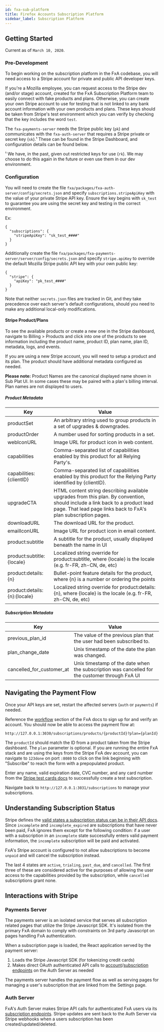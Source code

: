 ```yaml
---
id: fxa-sub-platform
title: Firefox Accounts Subscription Platform
sidebar_label: Subscription Platform
---
```


## Getting Started

Current as of `March 10, 2020`.

### Pre-Development

To begin working on the subscription platform in the FxA codebase, you will need access to a Stripe account for private and public API developer keys.

If you're a Mozilla employee, you can request access to the Stripe dev (and/or stage) account, created for the FxA Subscription Platform team to easily connect with fake products and plans. Otherwise, you can create your own Stripe account to use for testing that is not linked to any bank account information with your own products and plans. These keys should be taken from Stripe's test environment which you can verify by checking that the key includes the word `test`.

The `fxa-payments-server` needs the Stripe public key (`pk`) and communicates with the `fxa-auth-server` that requires a Stripe private or secret key (`sk`).¹ These can be found in the Stripe Dashboard, and configuration details can be found below.

¹ We have, in the past, given out restricted keys for use (`rk`). We may choose to do this again in the future or even use them in our dev environment.

### Configuration

You will need to create the file `fxa/packages/fxa-auth-server/config/secrets.json` and specify `subscriptions.stripeApiKey` with the value of your private Stripe API key. Ensure the key begins with `sk_test` to guarantee you are using the secret key and testing in the correct environment.

Ex:

```
{
  "subscriptions": {
    "stripeApiKey": "sk_test_####"
  }
}
```

Additionally create the file `fxa/packages/fxa-payments-server/server/config/secrets.json` and specify `stripe.apiKey` to override the default Mozilla Stripe public API key with your own public key:

```
{
  "stripe": {
    "apiKey": "pk_test_####"
  }
}
```

Note that neither `secrets.json` files are tracked in Git, and they take precedence over each server's default configurations, should you need to make any additional local-only modifications.

#### Stripe Product/Plans

To see the available products or create a new one in the Stripe dashboard, navigate to Billing > Products and click into one of the products to see information including the product name, product ID, plan name, plan ID, metadata, logs, and events.

If you are using a new Stripe account, you will need to setup a product and its plan. The product should have additional metadata configured as needed.

**Please note:** Product Names are the canonical displayed name shown in Sub Plat UI. In some cases these may be paired with a plan's billing interval. Plan names are not displayed to users.

##### Product Metadata

| Key                     | Value                                                                                                                                                                                           |
| ----------------------- | ----------------------------------------------------------------------------------------------------------------------------------------------------------------------------------------------- |
| productSet              | An arbitrary string used to group products in a set of upgrades & downgrades.                                                                                                                   |
| productOrder            | A number used for sorting products in a set.                                                                                                                                                    |
| webIconURL              | Image URL for product icon in web content.                                                                                                                                                      |
| capabilities            | Comma-separated list of capabilities enabled by this product for all Relying Party's.                                                                                                           |
| capabilities:{clientID} | Comma-separated list of capabilities enabled by this product for the Relying Party identified by {clientID}.                                                                                    |
| upgradeCTA              | HTML content string describing available upgrades from this plan. By convention, should include a link back to a product lead page. That lead page links back to FxA's plan subscription pages. |
| downloadURL             | The download URL for the product.                                                                                                                                                               |
| emailIconURL            | Image URL for product icon in email content.                                                                                                                                                    |
| product:subtitle | A subtitle for the product, usually displayed beneath the name in UI |
| product:subtitle:{locale} | Localized string override for product:subtitle, where {locale} is the locale (e.g. fr-FR, zh-CN, de, etc) |
| product:details:{n} | Bullet-point feature details for the product, where {n} is a number or ordering the points |
| product:details:{n}:{locale} | Localized string override for product:details:{n}, where {locale} is the locale (e.g. fr-FR, zh-CN, de, etc) |

##### Subscription Metadata

| Key              | Value                                                                |
| ---------------- | -------------------------------------------------------------------- |
| previous_plan_id | The value of the previous plan that the user had been subscribed to. |
| plan_change_date | Unix timestamp of the date the plan was changed.                     |
| cancelled_for_customer_at | Unix timestamp of the date when the subscription was cancelled for the customer through FxA UI |

## Navigating the Payment Flow

Once your API keys are set, restart the affected servers (`auth` or `payments`) if needed.

Reference the [workflow](https://github.com/mozilla/fxa#workflow) section of the FxA docs to sign up for and verify an account. You should now be able to access the payment flow at:

```
http://127.0.0.1:3030/subscriptions/products/{productId}?plan={planId}
```

The `productId` should match the ID from a product taken from the Stripe dashboard. The `plan` parameter is optional. If you are running the entire FxA stack and are using the keys from the Stripe FxA dev account, you can navigate to `123done` on port `:8080` to click on the link beginning with "Subscribe" to reach the form with a prepopulated product.

Enter any name, valid expiration date, CVC number, and any card number from the [Stripe test cards docs](https://stripe.com/docs/testing#cards) to successfully create a test subscription.

Navigate back to `http://127.0.0.1:3031/subscriptions` to manage your subscriptions.

## Understanding Subscription Status

Stripe defines the [valid states a subscription status can be in their API docs](https://stripe.com/docs/api/subscriptions/object#subscription_object-status).
Since `incomplete` and `incomplete_expired` are subscriptions that have never been paid, FxA ignores them except for the following condition: if a user with a subscription in an `incomplete` state successfully enters valid payment information, the `incomplete` subscription will be paid and activated.

FxA's Stripe account is configured to not allow subscriptions to become `unpaid` and will cancel the subscription instead.

The last 4 states are `active`, `trialing`, `past_due`, and `cancelled`. The first three of these are considered active for the purposes of allowing the user access to the capabilities provided by the subscription, while `cancelled` subscriptions grant none.

## Interactions with Stripe

### Payments Server

The payments server is an isolated service that serves all subscription related
pages that utilize the Stripe Javascript SDK. It's isolated from the primary FxA
domain to comply with constraints on 3rd party Javascript on pages handling FxA
authentication.

When a subscription page is loaded, the React application served by the payment
server:

1. Loads the Stripe Javascript SDK (for tokenizing credit cards)
2. Makes direct OAuth authenticated API calls to [account](https://github.com/mozilla/fxa/blob/master/packages/fxa-auth-server/docs/api.md#account)/[subscription endpoints][]
   on the Auth Server as needed

The payments server handles the payment flow as well as serving pages for managing
a user's subscription that are linked from the Settings page.

### Auth Server

FxA's Auth Server makes Stripe API calls for authenticated FxA users via its [subscription
endpoints][]. Stripe updates are sent back to the Auth Server via Stripe webhooks when a
users subscription has been created/updated/deleted.

[subscription endpoints]: https://github.com/mozilla/fxa/blob/master/packages/fxa-auth-server/docs/api.md#subscriptions
